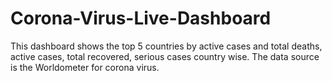 # Corona-Virus-Live-Dashboard
This dashboard shows the top 5 countries by active cases and total deaths, active cases, total recovered, serious cases country wise.
The data source is the Worldometer for corona virus.
